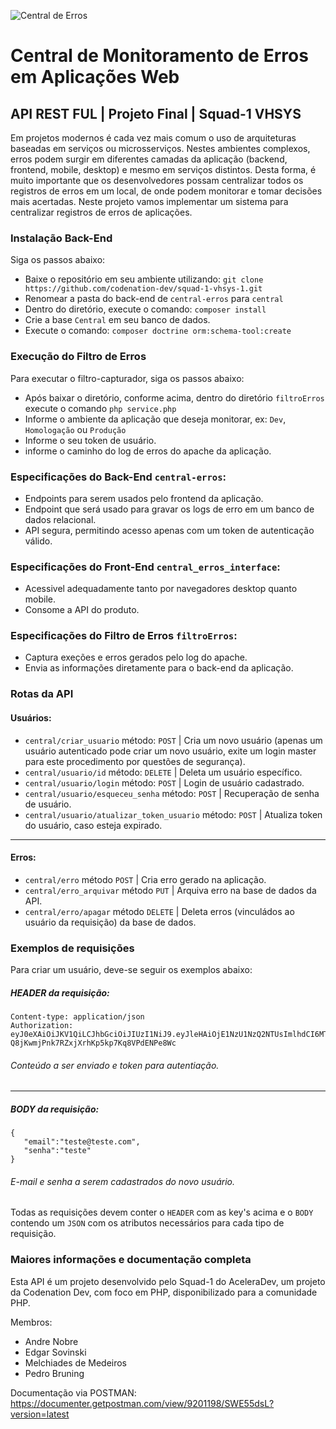 ![Central de Erros](https://www.imagemhost.com.br/images/2019/12/13/logo.png)

# Central de Monitoramento de Erros em Aplicações Web
## API REST FUL | Projeto Final | Squad-1 VHSYS

Em projetos modernos é cada vez mais comum o uso de arquiteturas baseadas em serviços ou microsserviços. Nestes ambientes complexos, erros podem surgir em diferentes camadas da aplicação (backend, frontend, mobile, desktop) e mesmo em serviços distintos. Desta forma, é muito importante que os desenvolvedores possam centralizar todos os registros de erros em um local, de onde podem monitorar e tomar decisões mais acertadas. Neste projeto vamos implementar um sistema para centralizar registros de erros de aplicações.

### Instalação Back-End

Siga os passos abaixo:
 - Baixe o repositório em seu ambiente utilizando: `git clone https://github.com/codenation-dev/squad-1-vhsys-1.git`
 - Renomear a pasta do back-end de `central-erros` para `central`
 - Dentro do diretório, execute o comando: `composer install`
 - Crie a base `Central` em seu banco de dados.
 - Execute o comando: `composer doctrine orm:schema-tool:create`
 
### Execução do Filtro de Erros

Para executar o filtro-capturador, siga os passos abaixo:
- Após baixar o diretório, conforme acima, dentro do diretório `filtroErros` execute o comando `php service.php`
- Informe o ambiente da aplicação que deseja monitorar, ex: `Dev`, `Homologação` ou `Produção`
- Informe o seu token de usuário.
- informe o caminho do log de erros do apache da aplicação.


### Especificações do Back-End `central-erros`:

- Endpoints para serem usados pelo frontend da aplicação.
- Endpoint que será usado para gravar os logs de erro em um banco de dados relacional.
- API segura, permitindo acesso apenas com um token de autenticação válido.

### Especificações do Front-End `central_erros_interface`:

- Acessivel adequadamente tanto por navegadores desktop quanto mobile.
- Consome a API do produto.

### Especificações do Filtro de Erros `filtroErros`:

- Captura exeções e erros gerados pelo log do apache.
- Envia as informações diretamente para o back-end da aplicação.
 
 ### Rotas da API
 
 #### Usuários:
 - `central/criar_usuario` método: `POST` | Cria um novo usuário (apenas um usuário autenticado pode criar um novo usuário, exite um login master para este procedimento por questões de segurança).
 - `central/usuario/id` método: `DELETE` | Deleta um usuário específico.
 - `central/usuario/login` método: `POST` | Login de usuário cadastrado.
 - `central/usuario/esqueceu_senha` método: `POST` | Recuperação de senha de usuário.
 - `central/usuario/atualizar_token_usuario` método: `POST` | Atualiza token do usuário, caso esteja expirado.
 
 ---------------------------------------------------------------------------------------------------------------------------------------
 
 #### Erros:
 - `central/erro` método `POST` | Cria erro gerado na aplicação.
 - `central/erro_arquivar` método `PUT` | Arquiva erro na base de dados da API.
 - `central/erro/apagar` método `DELETE` | Deleta erros (vinculádos ao usuário da requisição) da base de dados.
 
 ### Exemplos de requisições
 
 Para criar um usuário, deve-se seguir os exemplos abaixo:
 
 ##### HEADER da requisição:
 ```
 Content-type: application/json
 Authorization: eyJ0eXAiOiJKV1QiLCJhbGciOiJIUzI1NiJ9.eyJleHAiOjE1NzU1NzQ2NTUsImlhdCI6MTU3NTIxNDY1NX0.X1g59-Q8jKwmjPnk7RZxjXrhKp5kp7Kq8VPdENPe8Wc
 ```
 ###### Conteúdo a ser enviado e token para autentiação.
 
 --------------------------------------------------------------------------------------------------------------------------------------
 ##### BODY da requisição:
 ```
 {
    "email":"teste@teste.com",
    "senha":"teste"
 }
 ```
 ###### E-mail e senha a serem cadastrados do novo usuário.
 
Todas as requisições devem conter o `HEADER` com as key's acima e o `BODY` contendo um `JSON` com os atributos necessários para cada tipo de requisição.

### Maiores informações e documentação completa

Esta API é um projeto desenvolvido pelo Squad-1 do AceleraDev, um projeto da Codenation Dev, com foco em PHP, disponibilizado para a comunidade PHP.

Membros:

- Andre Nobre
- Edgar Sovinski
- Melchiades de Medeiros
- Pedro Bruning

Documentação via POSTMAN: https://documenter.getpostman.com/view/9201198/SWE55dsL?version=latest

